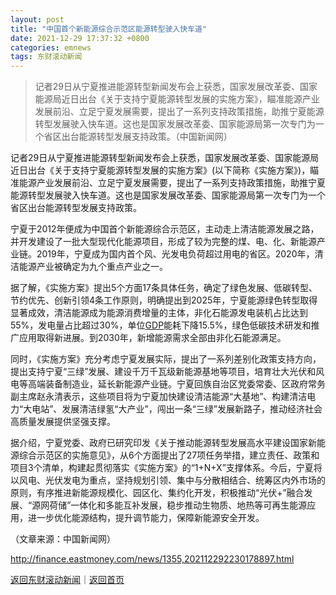 ```yaml
---
layout: post
title: "中国首个新能源综合示范区能源转型驶入快车道"
date: 2021-12-29 17:37:32 +0800
categories: emnews
tags: 东财滚动新闻
---
```

> 记者29日从宁夏推进能源转型新闻发布会上获悉，国家发展改革委、国家能源局近日出台《关于支持宁夏能源转型发展的实施方案》，瞄准能源产业发展前沿、立足宁夏发展需要，提出了一系列支持政策措施，助推宁夏能源转型发展驶入快车道。这也是国家发展改革委、国家能源局第一次专门为一个省区出台能源转型发展支持政策。（中国新闻网）

<p>记者29日从宁夏推进能源转型新闻发布会上获悉，国家发展改革委、国家能源局近日出台《关于支持宁夏能源转型发展的实施方案》(以下简称《实施方案》)，瞄准能源产业发展前沿、立足宁夏发展需要，提出了一系列支持政策措施，助推宁夏能源转型发展驶入快车道。这也是国家发展改革委、国家能源局第一次专门为一个省区出台能源转型发展支持政策。</p>
 <p>宁夏于2012年便成为中国首个新能源综合示范区，主动走上清洁能源发展之路，并开发建设了一批大型现代化能源项目，形成了较为完整的煤、电、化、新能源产业链。2019年，宁夏成为国内首个风、光发电负荷超过用电的省区。2020年，清洁能源产业被确定为九个重点产业之一。</p>
 <p>据了解，《实施方案》提出5个方面17条具体任务，确定了绿色发展、低碳转型、节约优先、创新引领4条工作原则，明确提出到2025年，宁夏能源绿色转型取得显著成效，清洁能源成为能源消费增量的主体，非化石能源发电装机占比达到55%，发电量占比超过30%，单位<span id="Info.342"><a href="http://data.eastmoney.com/cjsj/gdp.html" class="infokey">GDP</a></span>能耗下降15.5%，绿色低碳技术研发和推广应用取得新进展。到2030年，新增能源需求全部由非化石能源满足。</p>
 <p>同时，《实施方案》充分考虑宁夏发展实际，提出了一系列差别化政策支持方向，提出支持宁夏“三绿”发展、建设千万千瓦级新能源基地等项目，培育壮大光伏和风电等高端装备制造业，延长新能源产业链。宁夏回族自治区党委常委、区政府常务副主席赵永清表示，这些项目将为宁夏加快建设清洁能源“大基地”、构建清洁电力“大电站”、发展清洁绿氢“大产业”，闯出一条“三绿”发展新路子，推动经济社会高质量发展提供坚强支撑。</p>
 <p>据介绍，宁夏党委、政府已研究印发《关于推动能源转型发展高水平建设国家新能源综合示范区的实施意见》，从6个方面提出了27项任务举措，建立责任、政策和项目3个清单，构建起贯彻落实《实施方案》的“1+N+X”支撑体系。今后，宁夏将以风电、光伏发电为重点，坚持规划引领、集中与分散相结合、统筹区内外市场的原则，有序推进新能源规模化、园区化、集约化开发，积极推动“光伏+”融合发展、“源网荷储”一体化和多能互补发展，稳步推动生物质、地热等可再生能源应用，进一步优化能源结构，提升调节能力，保障新能源安全开发。</p><p class="em_media">（文章来源：中国新闻网）</p>

<http://finance.eastmoney.com/news/1355,202112292230178897.html>

[返回东财滚动新闻](//finews.withounder.com/emnews/)｜[返回首页](//finews.withounder.com/)